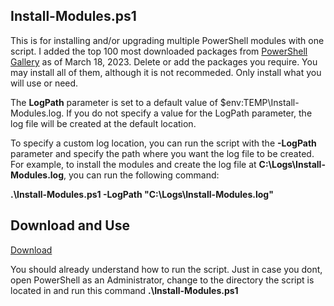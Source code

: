## Install-Modules.ps1

This is for installing and/or upgrading multiple PowerShell modules with one script. I added the top 100 most downloaded packages from [PowerShell Gallery](https://www.powershellgallery.com/stats/packages) as of March 18, 2023. Delete or add the packages you require. You may install all of them, although it is not recommeded. Only install what you will use or need.

The **LogPath** parameter is set to a default value of $env:TEMP\Install-Modules.log. If you do not specify a value for the LogPath parameter, the log file will be created at the default location.

To specify a custom log location, you can run the script with the **-LogPath** parameter and specify the path where you want the log file to be created. For example, to install the modules and create the log file at **C:\Logs\Install-Modules.log**, you can run the following command:

**.\Install-Modules.ps1 -LogPath "C:\Logs\Install-Modules.log"**

  
## Download and Use
[Download](https://github.com/dbqrs/powershell_module_installer/archive/refs/heads/main.zip) 

You should already understand how to run the script. Just in case you dont, open PowerShell as an Administrator, change to the directory the script is located in and run this command **.\Install-Modules.ps1**
